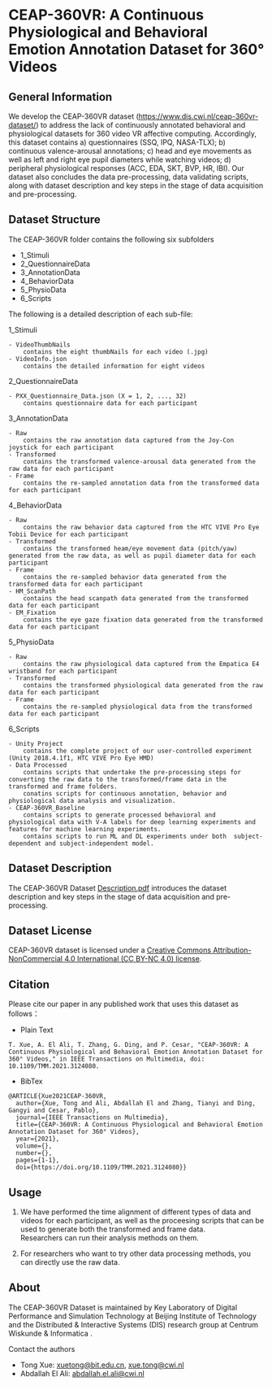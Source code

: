 # CEAP-360VR: A Continuous Physiological and Behavioral Emotion Annotation Dataset for 360° Videos


## General Information
We develop the CEAP-360VR dataset (https://www.dis.cwi.nl/ceap-360vr-dataset/) to address the lack of continuously annotated behavioral and physiological datasets for 360 video VR affective computing. Accordingly, this dataset contains a) questionnaires (SSQ, IPQ, NASA-TLX); b) continuous valence-arousal annotations; c) head and eye movements as well as left and right eye pupil diameters while watching videos; d) peripheral physiological responses (ACC, EDA, SKT, BVP, HR, IBI). Our dataset also concludes the data pre-processing, data validating scripts, along with dataset description and key steps in the stage of data acquisition and pre-processing.


## Dataset Structure
The  CEAP-360VR folder contains the following six subfolders
- 1_Stimuli
- 2_QuestionnaireData
- 3_AnnotationData
- 4_BehaviorData
- 5_PhysioData
- 6_Scripts

The following is a detailed description of each sub-file:

1_Stimuli

	- VideoThumbNails
		contains the eight thumbNails for each video (.jpg)
	- VideoInfo.json
		contains the detailed information for eight videos

2_QuestionnaireData

	- PXX_Questionnaire_Data.json (X = 1, 2, ..., 32)
		contains questionnaire data for each participant

3_AnnotationData

	- Raw
		contains the raw annotation data captured from the Joy-Con joystick for each participant
	- Transformed
		contains the transformed valence-arousal data generated from the raw data for each participant
	- Frame
		contains the re-sampled annotation data from the transformed data for each participant

4_BehaviorData

	- Raw
		contains the raw behavior data captured from the HTC VIVE Pro Eye Tobii Device for each participant
	- Transformed
		contains the transformed heam/eye movement data (pitch/yaw) generated from the raw data, as well as pupil diameter data for each participant
	- Frame
		contains the re-sampled behavior data generated from the transformed data for each participant
	- HM_ScanPath
		contains the head scanpath data generated from the transformed data for each participant
	- EM_Fixation
		contains the eye gaze fixation data generated from the transformed data for each participant

5_PhysioData

	- Raw
		contains the raw physiological data captured from the Empatica E4 wristband for each participant
	- Transformed
		contains the transformed physiological data generated from the raw data for each participant
	- Frame
		contains the re-sampled physiological data from the transformed data for each participant

6_Scripts

	- Unity Project
		contains the complete project of our user-controlled experiment (Unity 2018.4.1f1, HTC VIVE Pro Eye HMD)
	- Data Processed
		contains scripts that undertake the pre-processing steps for converting the raw data to the transformed/frame data in the transformed and frame folders.
		conatins scripts for continuous annotation, behavior and physiological data analysis and visualization.
	- CEAP-360VR_Baseline
		contains scripts to generate processed behavioral and physiological data with V-A labels for deep learning experiments and features for machine learning experiments.
		contains scripts to run ML and DL experiments under both  subject-dependent and subject-independent model.


## Dataset Description
The CEAP-360VR Dataset [Description.pdf](https://github.com/cwi-dis/CEAP-360VR-Dataset/blob/master/CEAP-Dataset%20Description.pdf) introduces the dataset description and key steps in the stage of data acquisition and pre-processing.


## Dataset License
CEAP-360VR dataset is licensed under a [Creative Commons Attribution-NonCommercial 4.0 International (CC BY-NC 4.0) license](https://creativecommons.org/licenses/by-nc-sa/4.0/).

## Citation

Please cite our paper in any published work that uses this dataset as follows：
- Plain Text
```
T. Xue, A. El Ali, T. Zhang, G. Ding, and P. Cesar, "CEAP-360VR: A Continuous Physiological and Behavioral Emotion Annotation Dataset for 360° Videos," in IEEE Transactions on Multimedia, doi: 10.1109/TMM.2021.3124080.
```
- BibTex
```
@ARTICLE{Xue2021CEAP-360VR,
  author={Xue, Tong and Ali, Abdallah El and Zhang, Tianyi and Ding, Gangyi and Cesar, Pablo},
  journal={IEEE Transactions on Multimedia}, 
  title={CEAP-360VR: A Continuous Physiological and Behavioral Emotion Annotation Dataset for 360° Videos}, 
  year={2021},
  volume={},
  number={},
  pages={1-1},
  doi={https://doi.org/10.1109/TMM.2021.3124080}}
```

## Usage

 1. We have performed the time alignment of different types of data and 
    videos for each participant, as well as the proceesing scripts that 
    can be used to generate both the transformed and frame data.   
    Researchers can run their analysis methods on them.
       
 2. For researchers who want to try other data processing methods, you can directly use the raw data.


## About 
The CEAP-360VR Dataset is maintained by Key Laboratory of Digital Performance and Simulation Technology at Beijing Institute of Technology and the Distributed & Interactive Systems (DIS) research group at Centrum Wiskunde & Informatica .

Contact the authors
- Tong Xue: xuetong@bit.edu.cn, xue.tong@cwi.nl
- Abdallah El Ali: abdallah.el.ali@cwi.nl

